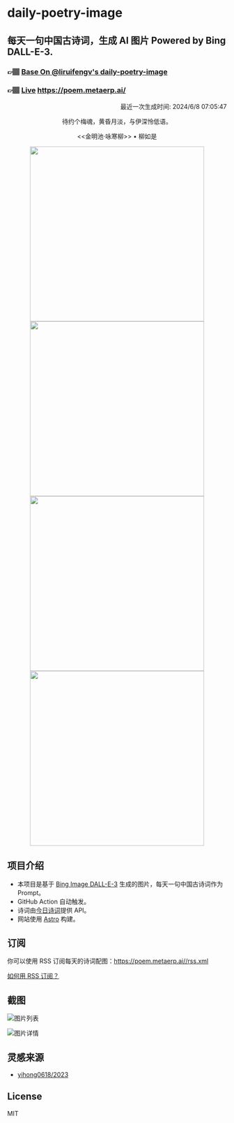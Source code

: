 
# daily-poetry-image

## 每天一句中国古诗词，生成 AI 图片 Powered by Bing DALL-E-3.

### 👉🏽 [Base On @liruifengv's daily-poetry-image](https://github.com/liruifengv/daily-poetry-image)

### 👉🏽 [Live](https://poem.metaerp.ai/) https://poem.metaerp.ai/

<p align="right">
  最近一次生成时间: 2024/6/8 07:05:47
</p>
<p align="center">
待约个梅魂，黄昏月淡，与伊深怜低语。
</p>
<p align="center">
<<金明池·咏寒柳>> • 柳如是
</p>
<p align="center">
<img src="https://tse3.mm.bing.net/th/id/OIG3.jRRCEqJKTnCezDsP5UXi" height="400" width="400" />
<img src="https://tse2.mm.bing.net/th/id/OIG3.T4OAl0wdm.UAEi2UG68e" height="400" width="400" />
<img src="https://tse1.mm.bing.net/th/id/OIG3.zqWBF1UHKFrKaOZ.MIdB" height="400" width="400" />
<img src="https://tse1.mm.bing.net/th/id/OIG3.SjLEeqLxy_D_BXzCSULB" height="400" width="400" />
</p>

## 项目介绍

-   本项目是基于 [Bing Image DALL-E-3](https://www.bing.com/images/create) 生成的图片，每天一句中国古诗词作为 Prompt。
-   GitHub Action 自动触发。
-   诗词由[今日诗词](https://www.jinrishici.com/)提供 API。
-   网站使用 [Astro](https://astro.build) 构建。

## 订阅

你可以使用 RSS 订阅每天的诗词配图：https://poem.metaerp.ai//rss.xml

[如何用 RSS 订阅？](https://zhuanlan.zhihu.com/p/55026716)

## 截图

![图片列表](./screenshots/01.png)

![图片详情](./screenshots/02.png)

## 灵感来源

-   [yihong0618/2023](https://github.com/yihong0618/2023)

## License

MIT
